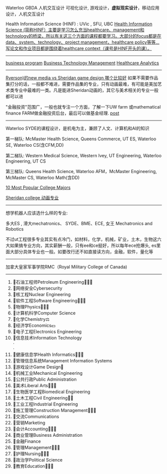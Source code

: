
Waterloo GBDA 人机交互设计
可视化设计, 游戏设计，**虚拟现实设计**，移动应用设计，人机交互设计


Health Information Science (HINF) : UVic , SFU, UBC 
[Health Information Science (简称HINF）主要是学习怎么充当healthcare、management和technology的桥梁，所以有关这三个方面的课程都要学习。大部分的focus都是在data、system、technology、project management，healthcare policy等等… 写论文和作业项目都是围绕着healthcare context（课号是HINF开头的课）。](http://xhslink.com/dCLURn)

---

[business program](https://telfer.uottawa.ca/en/bcom/your-program-of-study/program-options-and-minors/)
[Business Technology Management](https://telfer.uottawa.ca/en/bcom/your-program-of-study/program-options/business-technology-management/)
[Healthcare Analytics](https://telfer.uottawa.ca/en/bcom/your-program-of-study/program-options-and-minors/healthcare-analytics/)



---

[Ryerson)的new media vs Sheridan game design 哪个比较好](https://www.rolia.net/f/topic.php?f=0&t=1273283)
如果不需要作品集打分的话，一般都不难进，需要作品集的专业，只有动画最难，有可能是美加艺术类专业中最难的一类。凡是能进Sheridan动画的，其它与美术相关的专业一般都可以进

"金融投资"范围广，一般也就专注一个方面，了解一下UW farm 或mathematical finance
FARM做金融投资后台，最后可以做基金经理. [post](https://www.rolia.net/f/topic.php?f=0&t=1276806)

---

Waterloo SYDE的课程设计，是机电为主，兼顾了人文、计算机和AI的知识


第一梯队: McMaster Health Science, Queens Commerce, UT ES, Waterloo SE, Waterloo CS(含CFM,DD)

第二梯队: Western Medical Science, Western Ivey, UT Engineering, Waterloo Engineering, UT CS

第三梯队: Queens Health Science, Waterloo AFM，McMaster Engineering, McMaster CS, Waterloo Math(含DD)


[10 Most Popular College Majors](https://www.coursera.org/articles/most-popular-college-majors)

[Sheridan college 动画专业](https://www.zhihu.com/question/21014222)

---
想学机器人应该选什么样的专业:

多大ES , 滑大mechatronics、 SYDE、BME、ECE, 女王 Mechatronics and Robotics

不过ut工程很多专业其实有点冷门，如材料，化学，机械，矿业，土木，生物这六大如果搞专业方向，其实薪酬一般，只有ee和ce挺好，所以每年ece抢爆头, es里面大部分具体专业也一般。如要改行还不如直接读方向，金融，软件，量化等

---

加拿大皇家军事学院RMC（Royal Military College of Canada)

---
1. 🌟石油工程师Petroleum Engineering👷🏻‍♂️  
2. 🌟网络安全Cybersecurity  
3. 🌟核工程Nuclear Engineering  
4. 🌟软件工程Software Engineering👨🏻‍💻  
5. 🌟物理Physics👨🏻‍🔬  
6. 🌟计算机科学Computer Science  
7. 🌟化学Chemistry⚖️  
8. 🌟经济学Economics💵  
9. 🌟电子工程Electronics Engineering  
10. 🌟信息技术Information Technology  
·  
·  
11. 🌟健康信息学Health Informatics👩🏻‍🏫  
12. 🌟管理信息系统Management Information Systems  
13. 🌟游戏设计Game Design👾  
14. 🌟机械工业Mechanical Engineering  
15. 🌟公共行政Public Administration  
16. 🌟美术Liberal Arts🧑🏻‍🎨  
17. 🌟生物医学工程Biomedical Engineering  
18. 🌟土木工程Civil Engineering👷🏻  
19. 🌟工业工程Industrial Engineering  
20. 🌟施工管理Construction Management👨🏻‍🔧  
21. 🌟交流Communications  
22. 🌟营销Marketing  
23. 🌟会计Accounting👩🏻‍💻  
24. 🌟商业管理Business Administration  
25. 🌟金融Finance  
26. 🌟管理Management👨🏻‍💻  
27. 🌟护理Nursing👩🏻‍⚕️  
28. 🌟政治学Political Science  
29. 🌟教育Education👩🏻‍🏫  
